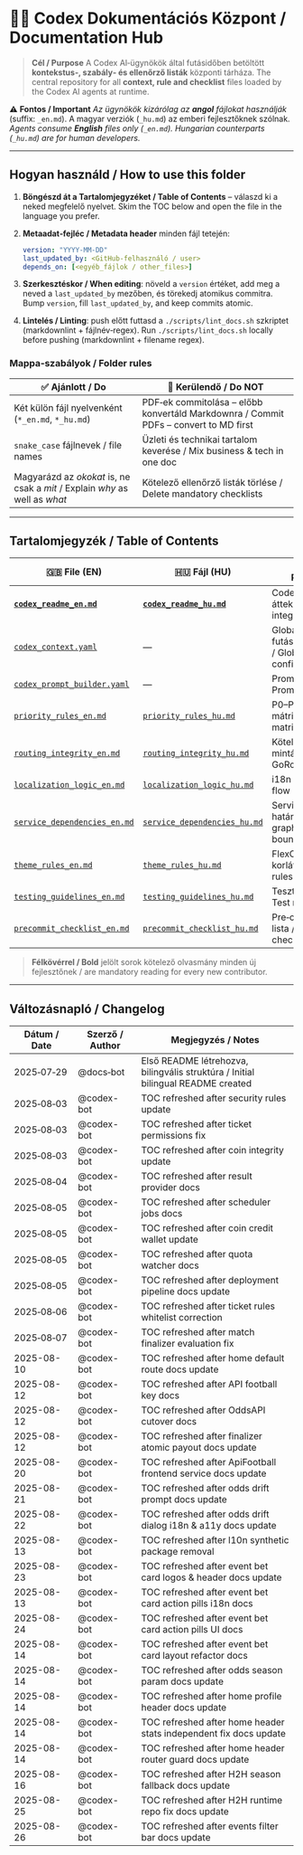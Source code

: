 # 🧑‍💻 Codex Dokumentációs Központ / Documentation Hub

> **Cél / Purpose**
> A Codex AI‑ügynökök által futásidőben betöltött **kontekstus‑, szabály‑ és ellenőrző listák** központi tárháza.
> The central repository for all **context, rule and checklist** files loaded by the Codex AI agents at runtime.

⚠️ **Fontos / Important**
*Az ügynökök kizárólag az **angol** fájlokat használják* (suffix: `_en.md`). A magyar verziók (`_hu.md`) az emberi fejlesztőknek szólnak.
*Agents consume **English** files only (`_en.md`). Hungarian counterparts (`_hu.md`) are for human developers.*

---

## Hogyan használd / How to use this folder

1. **Böngészd át a Tartalomjegyzéket / Table of Contents** – válaszd ki a neked megfelelő nyelvet.
   Skim the TOC below and open the file in the language you prefer.
2. **Metaadat‑fejléc / Metadata header** minden fájl tetején:

   ```yaml
   version: "YYYY-MM-DD"
   last_updated_by: <GitHub‑felhasználó / user>
   depends_on: [<egyéb_fájlok / other_files>]
   ```

3. **Szerkesztéskor / When editing**: növeld a `version` értéket, add meg a neved a `last_updated_by` mezőben, és törekedj atomikus commitra.
   Bump `version`, fill `last_updated_by`, and keep commits atomic.
4. **Lintelés / Linting**: push előtt futtasd a `./scripts/lint_docs.sh` szkriptet (markdownlint + fájlnév‑regex).
   Run `./scripts/lint_docs.sh` locally before pushing (markdownlint + filename regex).

### Mappa‑szabályok / Folder rules

| ✅ Ajánlott / Do                                                             | 🚫 Kerülendő / Do NOT                                                                |
| --------------------------------------------------------------------------- | ------------------------------------------------------------------------------------ |
| Két külön fájl nyelvenként (`*_en.md`, `*_hu.md`)                           | PDF‑ek commitolása – előbb konvertáld Markdownra / Commit PDFs – convert to MD first |
| `snake_case` fájlnevek / file names                                         | Üzleti és technikai tartalom keverése / Mix business & tech in one doc               |
| Magyarázd az *okokat* is, ne csak a *mit* / Explain *why* as well as *what* | Kötelező ellenőrző listák törlése / Delete mandatory checklists                      |

---

## Tartalomjegyzék / Table of Contents

| 🇬🇧 File (EN)                                             | 🇭🇺 Fájl (HU)                                             | Purpose / Rendeltetés                                         |
| ---------------------------------------------------------- | ---------------------------------------------------------- | ------------------------------------------------------------- |
| **[`codex_readme_en.md`](codex_readme_en.md)**             | **[`codex_readme_hu.md`](codex_readme_hu.md)**             | Codex‑integráció áttekintése / Codex integration overview     |
| [`codex_context.yaml`](codex_context.yaml)                 | —                                                          | Globális futásidő‑konfiguráció / Global runtime configuration |
| [`codex_prompt_builder.yaml`](codex_prompt_builder.yaml)   | —                                                          | Prompt sablonok / Prompt templates                            |
| [`priority_rules_en.md`](priority_rules_en.md)             | [`priority_rules_hu.md`](priority_rules_hu.md)             | P0–P3 súlyossági mátrix / Severity matrix                     |
| [`routing_integrity_en.md`](routing_integrity_en.md)       | [`routing_integrity_hu.md`](routing_integrity_hu.md)       | Kötelező GoRouter minták / Mandatory GoRouter patterns        |
| [`localization_logic_en.md`](localization_logic_en.md)     | [`localization_logic_hu.md`](localization_logic_hu.md)     | i18n folyamat / i18n flow                                     |
| [`service_dependencies_en.md`](service_dependencies_en.md) | [`service_dependencies_hu.md`](service_dependencies_hu.md) | Service‑gráf és DI határok / Service graph & DI boundaries    |
| [`theme_rules_en.md`](theme_rules_en.md)                   | [`theme_rules_hu.md`](theme_rules_hu.md)                   | FlexColorScheme korlátok / Theme rules                        |
| [`testing_guidelines_en.md`](testing_guidelines_en.md)     | [`testing_guidelines_hu.md`](testing_guidelines_hu.md)     | Tesztminimumok / Test minimums                                |
| [`precommit_checklist_en.md`](precommit_checklist_en.md)   | [`precommit_checklist_hu.md`](precommit_checklist_hu.md)   | Pre‑commit ellenőrző lista / Pre‑commit checklist             |

> **Félkövérrel / Bold** jelölt sorok kötelező olvasmány minden új fejlesztőnek / are mandatory reading for every new contributor.

---

## Változásnapló / Changelog

| Dátum / Date | Szerző / Author | Megjegyzés / Notes                                                               |
| ------------ | --------------- | -------------------------------------------------------------------------------- |
| 2025‑07‑29   | @docs‑bot       | Első README létrehozva, bilingvális struktúra / Initial bilingual README created |
| 2025‑08‑03   | @codex-bot      | TOC refreshed after security rules update                                       |
| 2025‑08‑03   | @codex-bot      | TOC refreshed after ticket permissions fix                                      |
| 2025‑08‑03   | @codex-bot      | TOC refreshed after coin integrity update                                       |
| 2025‑08‑04   | @codex-bot      | TOC refreshed after result provider docs                                       |
| 2025‑08‑05   | @codex-bot      | TOC refreshed after scheduler jobs docs                                      |
| 2025‑08‑05   | @codex-bot      | TOC refreshed after coin credit wallet update                                 |
| 2025‑08‑05   | @codex-bot      | TOC refreshed after quota watcher docs                                        |
| 2025‑08‑05   | @codex-bot      | TOC refreshed after deployment pipeline docs update                           |
| 2025‑08‑06   | @codex-bot      | TOC refreshed after ticket rules whitelist correction                         |
| 2025‑08‑07   | @codex-bot      | TOC refreshed after match finalizer evaluation fix                            |
| 2025-08-10   | @codex-bot      | TOC refreshed after home default route docs update                            |
| 2025-08-12   | @codex-bot      | TOC refreshed after API football key docs                                      |
| 2025-08-12   | @codex-bot      | TOC refreshed after OddsAPI cutover docs                                      |
| 2025-08-12   | @codex-bot      | TOC refreshed after finalizer atomic payout docs update                       |
| 2025-08-20   | @codex-bot      | TOC refreshed after ApiFootball frontend service docs update                  |
| 2025-08-21   | @codex-bot      | TOC refreshed after odds drift prompt docs update                              |
| 2025-08-22   | @codex-bot      | TOC refreshed after odds drift dialog i18n & a11y docs update                  |
| 2025-08-13   | @codex-bot      | TOC refreshed after l10n synthetic package removal                             |
| 2025-08-23   | @codex-bot      | TOC refreshed after event bet card logos & header docs update                  |
| 2025-08-13   | @codex-bot      | TOC refreshed after event bet card action pills i18n docs                      |
| 2025-08-24   | @codex-bot      | TOC refreshed after event bet card action pills UI docs                        |
| 2025-08-14   | @codex-bot      | TOC refreshed after event bet card layout refactor docs                        |
| 2025-08-14   | @codex-bot      | TOC refreshed after odds season param docs update                              |
| 2025-08-14   | @codex-bot      | TOC refreshed after home profile header docs update                            |
| 2025-08-14   | @codex-bot      | TOC refreshed after home header stats independent fix docs update              |
| 2025-08-14   | @codex-bot      | TOC refreshed after home header router guard docs update                       |
| 2025-08-16   | @codex-bot      | TOC refreshed after H2H season fallback docs update                            |
| 2025-08-25   | @codex-bot      | TOC refreshed after H2H runtime repo fix docs update                           |
| 2025-08-26   | @codex-bot      | TOC refreshed after events filter bar docs update                             |

